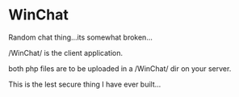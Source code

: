 # WinChat
Random chat thing...its somewhat broken...

/WinChat/ is the client application.


both php files are to be uploaded in a /WinChat/ dir on your server.

This is the lest secure thing I have ever built...
